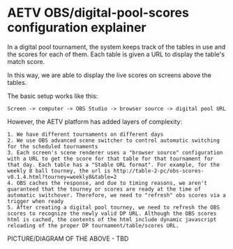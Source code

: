 # AETV OBS/digital-pool-scores configuration explainer

In a digital pool tournament, the system keeps track of the tables in use and the scores for each of them. Each table is given a URL to display the table's match score.

In this way, we are able to display the live scores on screens above the tables.

The basic setup works like this:

```
Screen -> computer -> OBS Studio -> browser source -> digital pool URL
```

However, the AETV platform has added layers of complexity:

```
1. We have different tournaments on different days
2. We use OBS advanced scene switcher to control automatic switching for the scheduled tournaments
3. Each screen's scene renderer uses a "browser source" configuration with a URL to get the score for that table for that tournament for that day. Each table has a "Stable URL format". For example, for the weekly 8 ball tourney, the url is http://table-2-pc/obs-scores-v0.1.4.html?tourney=weekly8&table=2
4. OBS caches the response, and due to timing reasons, we aren't guaranteed that the tourney or scores are ready at the time of automatic switchover. Therefore, we need to "refresh" obs scores via a trigger when ready
5. After creating a digital pool tourney, we need to refresh the OBS scores to recognize the newly valid DP URL. Although the OBS scores html is cached, the contents of the html include dynamic javascript reloading of the proper DP tournament/table/scores URL.
```

PICTURE/DIAGRAM OF THE ABOVE - TBD


